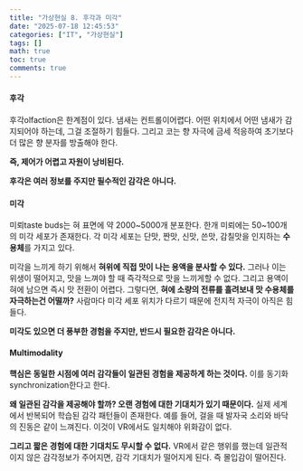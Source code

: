 ```yaml
---
title: "가상현실 8. 후각과 미각"
date: "2025-07-18 12:45:53"
categories: ["IT", "가상현실"]
tags: []
math: true
toc: true
comments: true
---
```


#### 후각
후각olfaction은 한계점이 있다. 냄새는 컨트롤이어렵다. 어떤 위치에서 어떤 냄새가 감지되어야 하는데, 그걸 조절하기 힘들다. 그리고 코는 향 자극에 금세 적응하여 초기보다 더 많은 향 분자를 방출해야 한다.

**즉, 제어가 어렵고 자원이 낭비된다.**

**후각은 여러 정보를 주지만 필수적인 감각은 아니다.**

#### 미각
미뢰taste buds는 혀 표면에 약 2000~5000개 분포한다. 한개 미뢰에는 50~100개의 미각 세포가 존재한다. 각 미각 세포는 단맛, 짠맛, 신맛, 쓴맛, 감칠맛을 인지하는 **수용체**를 가지고 있다.

미각을 느끼게 하기 위해서 **혀위에 직접 맛이 나는 용액을 분사할 수 있다.** 그러나 이는 위생이 떨어지고, 맛을 느껴야 할 때 즉각적으로 맛을 느끼게할 수 없다. 그리고 용액이 혀에 남으면 즉시 맛 전환이 어렵다.
그렇다면, **혀에 소량의 전류를 흘려보내 맛 수용체를 자극하는건 어떨까?** 사람마다 미각 세포 위치가 다르기 때문에 전지적 자극이 아직은 힘들다.

**미각도 있으면 더 풍부한 경험을 주지만, 반드시 필요한 감각은 아니다.**

#### Multimodality
**핵심은 동일한 시점에 여러 감각들이 일관된 경험을 제공하게 하는 것이다.** 이를 동기화synchronization한다고 한다.

**왜 일관된 감각을 제공해야 할까? 오랜 경험에 대한 기대치가 있기 때문이다.** 실제 세계에서 반복되어 학습된 감각 패턴들이 존재한다. 예를 들어, 걸을 때 발자국 소리와 바닥의 진동은 같이 느껴진다. 이것이 VR에서도 일치해야 위화감이 없다.

**그리고 짧은 경험에 대한 기대치도 무시할 수 없다.** VR에서 같은 행위를 했는데 일관적이지 않은 감각정보가 주어지면, 감각 기대치가 떨어지게 된다. 즉 몰입감이 떨어진다.